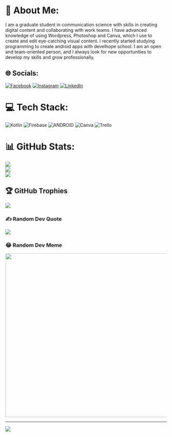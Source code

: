 # 💫 About Me:
I am a graduate student in communication science with skills in creating digital content and collaborating with work teams. I have advanced knowledge of using Wordpress, Photoshop and Canva, which I use to create and edit eye-catching visual content. I recently started studying programming to create android apps with develhope school. I am an open and team-oriented person, and I always look for new opportunities to develop my skills and grow professionally.


## 🌐 Socials:
[![Facebook](https://img.shields.io/badge/Facebook-%231877F2.svg?logo=Facebook&logoColor=white)](https://facebook.com/https://www.facebook.com/giuseppe.k.rondelli.95i) [![Instagram](https://img.shields.io/badge/Instagram-%23E4405F.svg?logo=Instagram&logoColor=white)](https://instagram.com/https://www.instagram.com/__rondelli/) [![LinkedIn](https://img.shields.io/badge/LinkedIn-%230077B5.svg?logo=linkedin&logoColor=white)](https://linkedin.com/in/https://www.linkedin.com/in/giuseppe-rondelli-457a1920a/) 

# 💻 Tech Stack:
![Kotlin](https://img.shields.io/badge/kotlin-%230095D5.svg?style=for-the-badge&logo=kotlin&logoColor=white) ![Firebase](https://img.shields.io/badge/firebase-%23039BE5.svg?style=for-the-badge&logo=firebase) ![ANDROID](https://img.shields.io/badge/android-%2320232a.svg?style=for-the-badge&logo=android&logoColor=%a4c639) ![Canva](https://img.shields.io/badge/Canva-%2300C4CC.svg?style=for-the-badge&logo=Canva&logoColor=white) ![Trello](https://img.shields.io/badge/Trello-%23026AA7.svg?style=for-the-badge&logo=Trello&logoColor=white)
# 📊 GitHub Stats:
![](https://github-readme-stats.vercel.app/api?username=pepprond&theme=dark&hide_border=false&include_all_commits=true&count_private=true)<br/>
![](https://github-readme-streak-stats.herokuapp.com/?user=pepprond&theme=dark&hide_border=false)<br/>
![](https://github-readme-stats.vercel.app/api/top-langs/?username=pepprond&theme=dark&hide_border=false&include_all_commits=true&count_private=true&layout=compact)

## 🏆 GitHub Trophies
![](https://github-profile-trophy.vercel.app/?username=pepprond&theme=radical&no-frame=false&no-bg=true&margin-w=4)

### ✍️ Random Dev Quote
![](https://quotes-github-readme.vercel.app/api?type=horizontal&theme=tokyonight)

### 😂 Random Dev Meme
<img src="https://random-memer.herokuapp.com/" width="512px"/>

---
[![](https://visitcount.itsvg.in/api?id=pepprond&icon=5&color=8)](https://visitcount.itsvg.in)

<!-- Proudly created with GPRM ( https://gprm.itsvg.in ) -->
